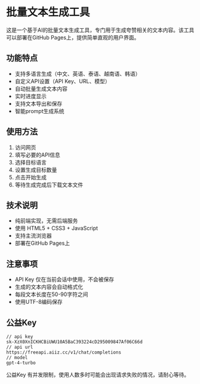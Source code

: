 # 批量文本生成工具

这是一个基于AI的批量文本生成工具，专门用于生成夸赞相关的文本内容。该工具可以部署在GitHub Pages上，提供简单直观的用户界面。

## 功能特点

- 支持多语言生成（中文、英语、泰语、越南语、韩语）
- 自定义API设置（API Key、URL、模型）
- 自动批量生成文本内容
- 实时进度显示
- 支持文本导出和保存
- 智能prompt生成系统

## 使用方法

1. 访问网页
2. 填写必要的API信息
3. 选择目标语言
4. 设置生成目标数量
5. 点击开始生成
6. 等待生成完成后下载文本文件

## 技术说明

- 纯前端实现，无需后端服务
- 使用 HTML5 + CSS3 + JavaScript
- 支持主流浏览器
- 部署在GitHub Pages上

## 注意事项

- API Key 仅在当前会话中使用，不会被保存
- 生成的文本内容会自动格式化
- 每段文本长度在50-90字符之间
- 使用UTF-8编码保存

## 公益Key

```
// api key
sk-XzX0XnICKHCBiUWU10A5BaC393224cD295009847Af06C66d
// api url
https://freeapi.aiiz.cc/v1/chat/completions
// model
gpt-4-turbo
```

公益Key 有并发限制，使用人数多时可能会出现请求失败的情况，请耐心等待。

